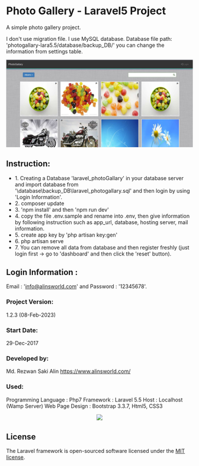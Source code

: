 # Photo Gallery - Laravel5 Project

A simple photo gallery project.

I don't use migration file. I use MySQL database.
Database file path: 'photogallary-lara5.5/database/backup_DB/'
you can change the information from settings table.

![Alt text](Screenshot.jpg "PhotoGallery")

## Instruction:

<ul>
    <li>1. Creating a Database 'laravel_photoGallary' in your database server and import database from '\database\backup_DB\laravel_photogallary.sql' and then login by using 'Login Information'.</li>
    <li>2. composer update</li>
    <li>3. 'npm install' and then 'npm run dev'</li>
    <!-- <li>4. (no need this step) php artisan storage:link</li> -->
    <li>4. copy the file .env.sample and rename into .env, then give information by following instruction such as app_url, database, hosting server, mail information.</li>
    <li>5. create app key by 'php artisan key:gen'</li>
    <!-- <li>7. (no need this step) php artisan migrate</li> -->
    <li>6. php artisan serve</li> 
    <li>7. You can remove all data from database and then register freshly (just login first -> go to 'dashboard' and then click the 'reset' button).</li> 
</ul>

## Login Information :

Email : 'info@alinsworld.com' and Password : '12345678'.

### Project Version:

1.2.3 (08-Feb-2023)

### Start Date:

29-Dec-2017

### Developed by:

Md. Rezwan Saki Alin
https://www.alinsworld.com/

### Used:

Programming Language : Php7
Framework : Laravel 5.5
Host : Localhost (Wamp Server)
Web Page Design : Bootstrap 3.3.7, Html5, CSS3

<p align="center"><a href="https://laravel.com" target="_blank"><img src="https://raw.githubusercontent.com/laravel/art/master/logo-lockup/5%20SVG/2%20CMYK/1%20Full%20Color/laravel-logolockup-cmyk-red.svg" width="400"></a></p>

## License

The Laravel framework is open-sourced software licensed under the [MIT license](https://opensource.org/licenses/MIT).
